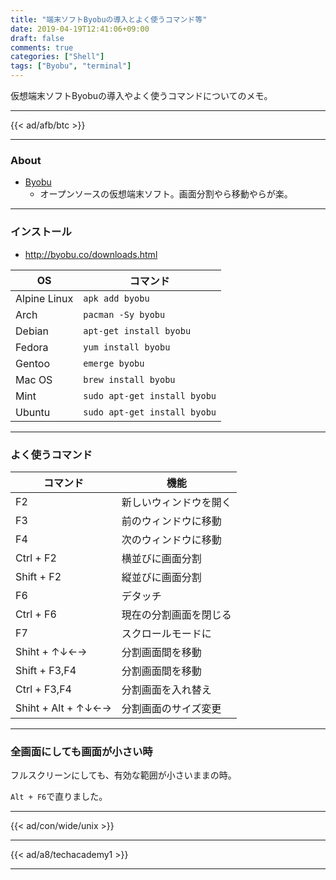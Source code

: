 ```yaml
---
title: "端末ソフトByobuの導入とよく使うコマンド等"
date: 2019-04-19T12:41:06+09:00
draft: false
comments: true
categories: ["Shell"]
tags: ["Byobu", "terminal"]
---
```


仮想端末ソフトByobuの導入やよく使うコマンドについてのメモ。

<!--more-->

---

{{< ad/afb/btc >}}

---

### About

- [Byobu](http://byobu.co/)
    - オープンソースの仮想端末ソフト。画面分割やら移動やらが楽。

---

### インストール

- http://byobu.co/downloads.html

|  OS  |  コマンド  |
| ---- | ---- |
| Alpine Linux | `apk add byobu` |
| Arch | `pacman -Sy byobu` |
| Debian | `apt-get install byobu` |
| Fedora | `yum install byobu` |
| Gentoo | `emerge byobu` |
| Mac OS | `brew install byobu` |
| Mint | `sudo apt-get install byobu` |
| Ubuntu | `sudo apt-get install byobu` |

---

### よく使うコマンド

|  コマンド  |  機能  |
| ---- | ---- |
| F2 | 新しいウィンドウを開く |
| F3 | 前のウィンドウに移動 |
| F4 | 次のウィンドウに移動 |
| Ctrl + F2 | 横並びに画面分割 |
| Shift + F2 | 縦並びに画面分割 |
| F6 | デタッチ |
| Ctrl + F6 | 現在の分割画面を閉じる |
| F7 | スクロールモードに |
| Shiht + ↑↓←→ | 分割画面間を移動 |
| Shift + F3,F4 | 分割画面間を移動 |
| Ctrl + F3,F4 | 分割画面を入れ替え |
| Shiht + Alt + ↑↓←→ | 分割画面のサイズ変更 |

---

### 全画面にしても画面が小さい時

フルスクリーンにしても、有効な範囲が小さいままの時。

`Alt + F6`で直りました。

---

{{< ad/con/wide/unix >}}

---

{{< ad/a8/techacademy1 >}}

---
